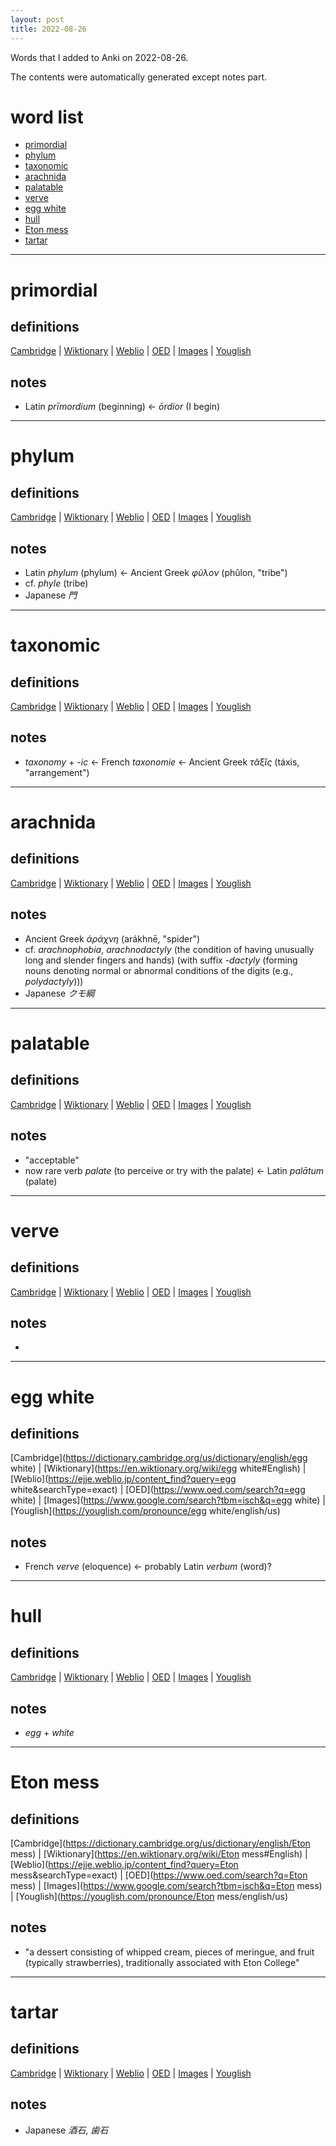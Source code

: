 ```yaml
---
layout: post
title: 2022-08-26
---
```


Words that I added to Anki on 2022-08-26.

The contents were automatically generated except notes part.
# word list
- [primordial](#primordial)
- [phylum](#phylum)
- [taxonomic](#taxonomic)
- [arachnida](#arachnida)
- [palatable](#palatable)
- [verve](#verve)
- [egg white](#egg-white)
- [hull](#hull)
- [Eton mess](#eton-mess)
- [tartar](#tartar)

---

# primordial
## definitions
[Cambridge](https://dictionary.cambridge.org/us/dictionary/english/primordial)
|
[Wiktionary](https://en.wiktionary.org/wiki/primordial#English)
|
[Weblio](https://ejje.weblio.jp/content_find?query=primordial&searchType=exact)
|
[OED](https://www.oed.com/search?q=primordial)
|
[Images](https://www.google.com/search?tbm=isch&q=primordial)
|
[Youglish](https://youglish.com/pronounce/primordial/english/us)

## notes
- Latin *prīmordium* (beginning) &lt;- *ōrdior* (I begin)

---

# phylum
## definitions
[Cambridge](https://dictionary.cambridge.org/us/dictionary/english/phylum)
|
[Wiktionary](https://en.wiktionary.org/wiki/phylum#English)
|
[Weblio](https://ejje.weblio.jp/content_find?query=phylum&searchType=exact)
|
[OED](https://www.oed.com/search?q=phylum)
|
[Images](https://www.google.com/search?tbm=isch&q=phylum)
|
[Youglish](https://youglish.com/pronounce/phylum/english/us)

## notes
- Latin *phylum* (phylum) &lt;- Ancient Greek *φῦλον* (phûlon, "tribe")
- cf. *phyle* (tribe)
- Japanese *門*

---

# taxonomic
## definitions
[Cambridge](https://dictionary.cambridge.org/us/dictionary/english/taxonomic)
|
[Wiktionary](https://en.wiktionary.org/wiki/taxonomic#English)
|
[Weblio](https://ejje.weblio.jp/content_find?query=taxonomic&searchType=exact)
|
[OED](https://www.oed.com/search?q=taxonomic)
|
[Images](https://www.google.com/search?tbm=isch&q=taxonomic)
|
[Youglish](https://youglish.com/pronounce/taxonomic/english/us)

## notes
- *taxonomy* + *-ic* &lt;- French *taxonomie* &lt;- Ancient Greek *τᾰ́ξῐς* (táxis, "arrangement")

---

# arachnida
## definitions
[Cambridge](https://dictionary.cambridge.org/us/dictionary/english/arachnida)
|
[Wiktionary](https://en.wiktionary.org/wiki/arachnida#English)
|
[Weblio](https://ejje.weblio.jp/content_find?query=arachnida&searchType=exact)
|
[OED](https://www.oed.com/search?q=arachnida)
|
[Images](https://www.google.com/search?tbm=isch&q=arachnida)
|
[Youglish](https://youglish.com/pronounce/arachnida/english/us)

## notes
- Ancient Greek *ἀράχνη* (arákhnē, "spider")
- cf. *arachnophobia*, *arachnodactyly* (the condition of having unusually long and slender fingers and hands) (with suffix *-dactyly* (forming nouns denoting normal or abnormal conditions of the digits (e.g., *polydactyly*)))
- Japanese *クモ綱*

---

# palatable
## definitions
[Cambridge](https://dictionary.cambridge.org/us/dictionary/english/palatable)
|
[Wiktionary](https://en.wiktionary.org/wiki/palatable#English)
|
[Weblio](https://ejje.weblio.jp/content_find?query=palatable&searchType=exact)
|
[OED](https://www.oed.com/search?q=palatable)
|
[Images](https://www.google.com/search?tbm=isch&q=palatable)
|
[Youglish](https://youglish.com/pronounce/palatable/english/us)

## notes
- "acceptable"
- now rare verb *palate* (to perceive or try with the palate) &lt;- Latin *palātum* (palate)

---

# verve
## definitions
[Cambridge](https://dictionary.cambridge.org/us/dictionary/english/verve)
|
[Wiktionary](https://en.wiktionary.org/wiki/verve#English)
|
[Weblio](https://ejje.weblio.jp/content_find?query=verve&searchType=exact)
|
[OED](https://www.oed.com/search?q=verve)
|
[Images](https://www.google.com/search?tbm=isch&q=verve)
|
[Youglish](https://youglish.com/pronounce/verve/english/us)

## notes
- 

---

# egg white
## definitions
[Cambridge](https://dictionary.cambridge.org/us/dictionary/english/egg white)
|
[Wiktionary](https://en.wiktionary.org/wiki/egg white#English)
|
[Weblio](https://ejje.weblio.jp/content_find?query=egg white&searchType=exact)
|
[OED](https://www.oed.com/search?q=egg white)
|
[Images](https://www.google.com/search?tbm=isch&q=egg white)
|
[Youglish](https://youglish.com/pronounce/egg white/english/us)

## notes
- French *verve* (eloquence) &lt;- probably Latin *verbum* (word)?

---

# hull
## definitions
[Cambridge](https://dictionary.cambridge.org/us/dictionary/english/hull)
|
[Wiktionary](https://en.wiktionary.org/wiki/hull#English)
|
[Weblio](https://ejje.weblio.jp/content_find?query=hull&searchType=exact)
|
[OED](https://www.oed.com/search?q=hull)
|
[Images](https://www.google.com/search?tbm=isch&q=hull)
|
[Youglish](https://youglish.com/pronounce/hull/english/us)

## notes
- *egg* + *white*

---

# Eton mess
## definitions
[Cambridge](https://dictionary.cambridge.org/us/dictionary/english/Eton mess)
|
[Wiktionary](https://en.wiktionary.org/wiki/Eton mess#English)
|
[Weblio](https://ejje.weblio.jp/content_find?query=Eton mess&searchType=exact)
|
[OED](https://www.oed.com/search?q=Eton mess)
|
[Images](https://www.google.com/search?tbm=isch&q=Eton mess)
|
[Youglish](https://youglish.com/pronounce/Eton mess/english/us)

## notes
- "a dessert consisting of whipped cream, pieces of meringue, and fruit (typically strawberries), traditionally associated with Eton College"

---

# tartar
## definitions
[Cambridge](https://dictionary.cambridge.org/us/dictionary/english/tartar)
|
[Wiktionary](https://en.wiktionary.org/wiki/tartar#English)
|
[Weblio](https://ejje.weblio.jp/content_find?query=tartar&searchType=exact)
|
[OED](https://www.oed.com/search?q=tartar)
|
[Images](https://www.google.com/search?tbm=isch&q=tartar)
|
[Youglish](https://youglish.com/pronounce/tartar/english/us)

## notes
- Japanese *酒石*, *歯石*


